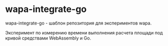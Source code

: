 # wapa-integrate-go

wapa-integrate-go - шаблон репозитория для экспериментов wapa.

Эксперимент по измерению времени выполнения расчета площади под кривой
средствами WebAssembly и Go.
